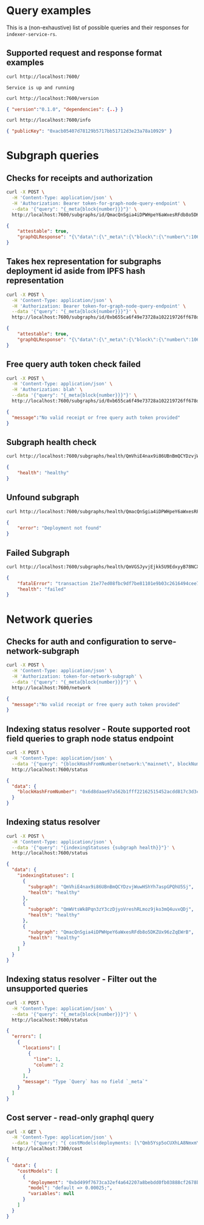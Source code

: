 # Query examples

This is a (non-exhaustive) list of possible queries 
and their responses for `indexer-service-rs`.

## Supported request and response format examples

```bash
curl http://localhost:7600/
```

```
Service is up and running
```

```bash
curl http://localhost:7600/version
```

```json
{ "version":"0.1.0", "dependencies": {..} }
```

```bash
curl http://localhost:7600/info
```

```json
{ "publicKey": "0xacb05407d78129b5717bb51712d3e23a78a10929" }
```

# Subgraph queries

## Checks for receipts and authorization
```bash
curl -X POST \
  -H 'Content-Type: application/json' \
  -H 'Authorization: Bearer token-for-graph-node-query-endpoint' \
  --data '{"query": "{_meta{block{number}}}"}' \
  http://localhost:7600/subgraphs/id/QmacQnSgia4iDPWHpeY6aWxesRFdb8o5DKZUx96zZqEWrB
```

```json
{
    "attestable": true,
    "graphQLResponse": "{\"data\":{\"_meta\":{\"block\":{\"number\":10666745}}}}"
}
```

## Takes hex representation for subgraphs deployment id aside from IPFS hash representation

```bash
curl -X POST \
  -H 'Content-Type: application/json' \
  -H 'Authorization: Bearer token-for-graph-node-query-endpoint' \
  --data '{"query": "{_meta{block{number}}}"}' \
  http://localhost:7600/subgraphs/id/0xb655ca6f49e73728a102219726ff678d61d8fb792874792e9f0d9887dc616600
```

```json
{
    "attestable": true,
    "graphQLResponse": "{\"data\":{\"_meta\":{\"block\":{\"number\":10666745}}}}"
}
```

## Free query auth token check failed

```bash
curl -X POST \
  -H 'Content-Type: application/json' \
  -H 'Authorization: blah' \
  --data '{"query": "{_meta{block{number}}}"}' \
  http://localhost:7600/subgraphs/id/0xb655ca6f49e73728a102219726ff678d61d8fb792874792e9f0d9887dc616600
```

```json
{
  "message":"No valid receipt or free query auth token provided"
}
```

## Subgraph health check
```bash
curl http://localhost:7600/subgraphs/health/QmVhiE4nax9i86UBnBmQCYDzvjWuwHShYh7aspGPQhU5Sj
```

```json
{
    "health": "healthy"
}
```
## Unfound subgraph

```bash
curl http://localhost:7600/subgraphs/health/QmacQnSgia4iDPWHpeY6aWxesRFdb8o5DKZUx96zZqEWrB
```

```json
{
    "error": "Deployment not found"
}
```

## Failed Subgraph

```bash
curl http://localhost:7600/subgraphs/health/QmVGSJyvjEjkk5U9EdxyyB78NCXK3EAoFhrzm6LV7SxxAm
```

```json
{
    "fatalError": "transaction 21e77ed08fbc9df7be81101e9b03c2616494cee7cac2f6ad4f1ee387cf799e0c: error while executing at wasm backtrace:\t    0: 0x5972 - <unknown>!mappings/core/handleSwap: Mapping aborted at mappings/core.ts, line 73, column 16, with message: unexpected null in handler `handleSwap` at block #36654250 (5ab4d80c8e2cd628d5bf03abab4c302fd21d25d734e66afddff7a706b804fe13)",
    "health": "failed"
}
```

# Network queries

## Checks for auth and configuration to serve-network-subgraph

```bash
curl -X POST \
  -H 'Content-Type: application/json' \
  -H 'Authorization: token-for-network-subgraph' \
  --data '{"query": "{_meta{block{number}}}"}' \
  http://localhost:7600/network
```

```json
{ 
  "message":"No valid receipt or free query auth token provided" 
}
```

## Indexing status resolver - Route supported root field queries to graph node status endpoint

```bash
curl -X POST \
  -H 'Content-Type: application/json' \
  --data '{"query": "{blockHashFromNumber(network:\"mainnet\", blockNumber: 21033)}"}' \
  http://localhost:7600/status
```

```json
{
  "data": {
    "blockHashFromNumber": "0x6d8daae97a562b1fff22162515452acdd817c3d3c5cde1497b7d9eb6666a957e"
  }
}
```

## Indexing status resolver

```bash
curl -X POST \
  -H 'Content-Type: application/json' \
  --data '{"query": "{indexingStatuses {subgraph health}}"}' \
  http://localhost:7600/status
```

```json
{
  "data": {
    "indexingStatuses": [
      {
        "subgraph": "QmVhiE4nax9i86UBnBmQCYDzvjWuwHShYh7aspGPQhU5Sj",
        "health": "healthy"
      },
      {
        "subgraph": "QmWVtsWk8Pqn3zY3czDjyoVreshRLmoz9jko3mQ4uvxQDj",
        "health": "healthy"
      },
      {
        "subgraph": "QmacQnSgia4iDPWHpeY6aWxesRFdb8o5DKZUx96zZqEWrB",
        "health": "healthy"
      }
    ]
  }
}
```

## Indexing status resolver - Filter out the unsupported queries

```bash
curl -X POST \
  -H 'Content-Type: application/json' \
  --data '{"query": "{_meta{block{number}}}"}' \
  http://localhost:7600/status
```

```json
{
  "errors": [
    {
      "locations": [
        {
          "line": 1,
          "column": 2
        }
      ],
      "message": "Type `Query` has no field `_meta`"
    }
  ]
}
```

## Cost server - read-only graphql query

```bash
curl -X GET \
  -H 'Content-Type: application/json' \
  --data '{"query": "{ costModels(deployments: [\"Qmb5Ysp5oCUXhLA8NmxmYKDAX2nCMnh7Vvb5uffb9n5vss\"]) { deployment model variables }} "}' \
  http://localhost:7300/cost
```

```json
{
  "data": {
    "costModels": [
      {
        "deployment": "0xbd499f7673ca32ef4a642207a8bebdd0fb03888cf2678b298438e3a1ae5206ea",
        "model": "default => 0.00025;",
        "variables": null
      }
    ]
  }
}
```
